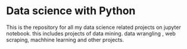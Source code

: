 # Data science with Python
This is the repository for all my data science related projects on jupyter notebook. this includes projects of data mining. data wrangling , web scraping, machhine learning and other projects. 
